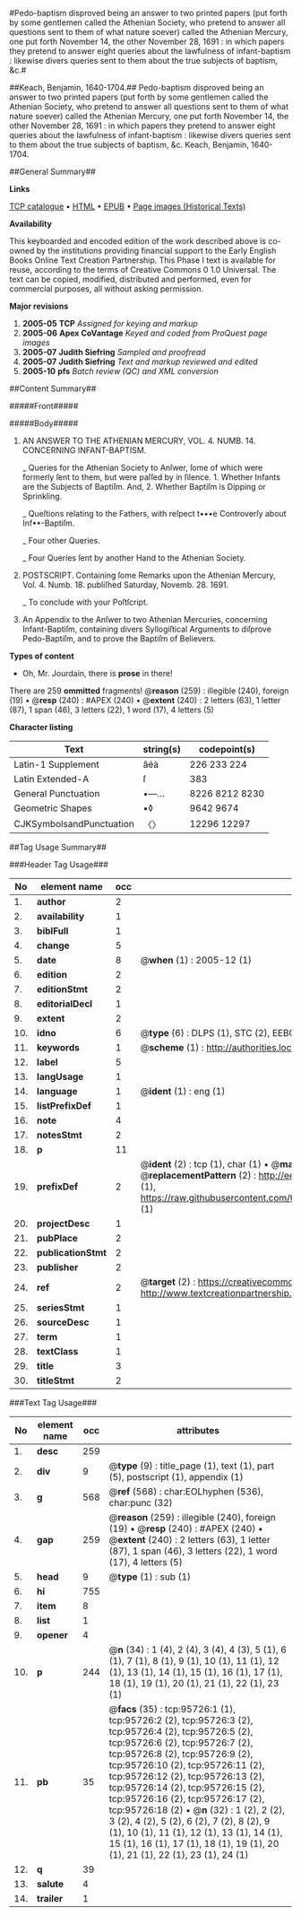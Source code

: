 #Pedo-baptism disproved being an answer to two printed papers (put forth by some gentlemen called the Athenian Society, who pretend to answer all questions sent to them of what nature soever) called the Athenian Mercury, one put forth November 14, the other November 28, 1691 : in which papers they pretend to answer eight queries about the lawfulness of infant-baptism : likewise divers queries sent to them about the true subjects of baptism, &c.#

##Keach, Benjamin, 1640-1704.##
Pedo-baptism disproved being an answer to two printed papers (put forth by some gentlemen called the Athenian Society, who pretend to answer all questions sent to them of what nature soever) called the Athenian Mercury, one put forth November 14, the other November 28, 1691 : in which papers they pretend to answer eight queries about the lawfulness of infant-baptism : likewise divers queries sent to them about the true subjects of baptism, &c.
Keach, Benjamin, 1640-1704.

##General Summary##

**Links**

[TCP catalogue](http://www.ota.ox.ac.uk/tcp/)  • 
[HTML](http://tei.it.ox.ac.uk/tcp/Texts-HTML/free/A47/A47602.html)  • 
[EPUB](http://tei.it.ox.ac.uk/tcp/Texts-EPUB/free/A47/A47602.epub) • 
[Page images (Historical Texts)](https://data.historicaltexts.jisc.ac.uk/view?pubId=eebo-12934347e&pageId=eebo-12934347e-95726-1)

**Availability**

This keyboarded and encoded edition of the
	       work described above is co-owned by the institutions
	       providing financial support to the Early English Books
	       Online Text Creation Partnership. This Phase I text is
	       available for reuse, according to the terms of Creative
	       Commons 0 1.0 Universal. The text can be copied,
	       modified, distributed and performed, even for
	       commercial purposes, all without asking permission.

**Major revisions**

1. __2005-05__ __TCP__ *Assigned for keying and markup*
1. __2005-06__ __Apex CoVantage__ *Keyed and coded from ProQuest page images*
1. __2005-07__ __Judith Siefring__ *Sampled and proofread*
1. __2005-07__ __Judith Siefring__ *Text and markup reviewed and edited*
1. __2005-10__ __pfs__ *Batch review (QC) and XML conversion*

##Content Summary##

#####Front#####

#####Body#####

1. AN ANSWER TO THE ATHENIAN MERCURY, VOL. 4. NUMB. 14. CONCERNING INFANT-BAPTISM.

    _ Queries for the Athenian Society to Anſwer, ſome of which were formerly ſent to them, but were paſſed by in ſilence. 1. Whether Infants are the Subjects of Baptiſm. And, 2. Whether Baptiſm is Dipping or Sprinkling.

    _ Queſtions relating to the Fathers, with reſpect t•••e Controverſy about Inf••-Baptiſm.

    _ Four other Queries.

    _ Four Queries ſent by another Hand to the Athenian Society.

1. POSTSCRIPT. Containing ſome Remarks upon the Athenian Mercury, Vol. 4. Numb. 18. publiſhed Saturday, Novemb. 28. 1691.

    _ To conclude with your Poſtſcript.

1. An Appendix to the Anſwer to two Athenian Mercuries, concerning Infant-Baptiſm, containing divers Syllogiſtical Arguments to diſprove Pedo-Baptiſm, and to prove the Baptiſm of Believers.

**Types of content**

  * Oh, Mr. Jourdain, there is **prose** in there!

There are 259 **ommitted** fragments! 
 @__reason__ (259) : illegible (240), foreign (19)  •  @__resp__ (240) : #APEX (240)  •  @__extent__ (240) : 2 letters (63), 1 letter (87), 1 span (46), 3 letters (22), 1 word (17), 4 letters (5)

**Character listing**


|Text|string(s)|codepoint(s)|
|---|---|---|
|Latin-1 Supplement|âéà|226 233 224|
|Latin Extended-A|ſ|383|
|General Punctuation|•—…|8226 8212 8230|
|Geometric Shapes|▪◊|9642 9674|
|CJKSymbolsandPunctuation|〈〉|12296 12297|

##Tag Usage Summary##

###Header Tag Usage###

|No|element name|occ|attributes|
|---|---|---|---|
|1.|__author__|2||
|2.|__availability__|1||
|3.|__biblFull__|1||
|4.|__change__|5||
|5.|__date__|8| @__when__ (1) : 2005-12 (1)|
|6.|__edition__|2||
|7.|__editionStmt__|2||
|8.|__editorialDecl__|1||
|9.|__extent__|2||
|10.|__idno__|6| @__type__ (6) : DLPS (1), STC (2), EEBO-CITATION (1), OCLC (1), VID (1)|
|11.|__keywords__|1| @__scheme__ (1) : http://authorities.loc.gov/ (1)|
|12.|__label__|5||
|13.|__langUsage__|1||
|14.|__language__|1| @__ident__ (1) : eng (1)|
|15.|__listPrefixDef__|1||
|16.|__note__|4||
|17.|__notesStmt__|2||
|18.|__p__|11||
|19.|__prefixDef__|2| @__ident__ (2) : tcp (1), char (1)  •  @__matchPattern__ (2) : ([0-9\-]+):([0-9IVX]+) (1), (.+) (1)  •  @__replacementPattern__ (2) : http://eebo.chadwyck.com/downloadtiff?vid=$1&page=$2 (1), https://raw.githubusercontent.com/textcreationpartnership/Texts/master/tcpchars.xml#$1 (1)|
|20.|__projectDesc__|1||
|21.|__pubPlace__|2||
|22.|__publicationStmt__|2||
|23.|__publisher__|2||
|24.|__ref__|2| @__target__ (2) : https://creativecommons.org/publicdomain/zero/1.0/ (1), http://www.textcreationpartnership.org/docs/. (1)|
|25.|__seriesStmt__|1||
|26.|__sourceDesc__|1||
|27.|__term__|1||
|28.|__textClass__|1||
|29.|__title__|3||
|30.|__titleStmt__|2||


###Text Tag Usage###

|No|element name|occ|attributes|
|---|---|---|---|
|1.|__desc__|259||
|2.|__div__|9| @__type__ (9) : title_page (1), text (1), part (5), postscript (1), appendix (1)|
|3.|__g__|568| @__ref__ (568) : char:EOLhyphen (536), char:punc (32)|
|4.|__gap__|259| @__reason__ (259) : illegible (240), foreign (19)  •  @__resp__ (240) : #APEX (240)  •  @__extent__ (240) : 2 letters (63), 1 letter (87), 1 span (46), 3 letters (22), 1 word (17), 4 letters (5)|
|5.|__head__|9| @__type__ (1) : sub (1)|
|6.|__hi__|755||
|7.|__item__|8||
|8.|__list__|1||
|9.|__opener__|4||
|10.|__p__|244| @__n__ (34) : 1 (4), 2 (4), 3 (4), 4 (3), 5 (1), 6 (1), 7 (1), 8 (1), 9 (1), 10 (1), 11 (1), 12 (1), 13 (1), 14 (1), 15 (1), 16 (1), 17 (1), 18 (1), 19 (1), 20 (1), 21 (1), 22 (1), 23 (1)|
|11.|__pb__|35| @__facs__ (35) : tcp:95726:1 (1), tcp:95726:2 (2), tcp:95726:3 (2), tcp:95726:4 (2), tcp:95726:5 (2), tcp:95726:6 (2), tcp:95726:7 (2), tcp:95726:8 (2), tcp:95726:9 (2), tcp:95726:10 (2), tcp:95726:11 (2), tcp:95726:12 (2), tcp:95726:13 (2), tcp:95726:14 (2), tcp:95726:15 (2), tcp:95726:16 (2), tcp:95726:17 (2), tcp:95726:18 (2)  •  @__n__ (32) : 1 (2), 2 (2), 3 (2), 4 (2), 5 (2), 6 (2), 7 (2), 8 (2), 9 (1), 10 (1), 11 (1), 12 (1), 13 (1), 14 (1), 15 (1), 16 (1), 17 (1), 18 (1), 19 (1), 20 (1), 21 (1), 22 (1), 23 (1), 24 (1)|
|12.|__q__|39||
|13.|__salute__|4||
|14.|__trailer__|1||
